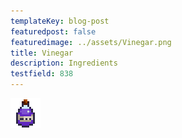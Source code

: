 ```yaml
---
templateKey: blog-post
featuredpost: false
featuredimage: ../assets/Vinegar.png
title: Vinegar
description: Ingredients
testfield: 838
---
```

![Vinegar](../assets/Vinegar.png)